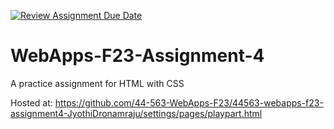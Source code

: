 [![Review Assignment Due Date](https://classroom.github.com/assets/deadline-readme-button-24ddc0f5d75046c5622901739e7c5dd533143b0c8e959d652212380cedb1ea36.svg)](https://classroom.github.com/a/4tKarLeg)
# WebApps-F23-Assignment-4
A practice assignment for HTML with CSS

Hosted at: https://github.com/44-563-WebApps-F23/44563-webapps-f23-assignment4-JyothiDronamraju/settings/pages/playpart.html